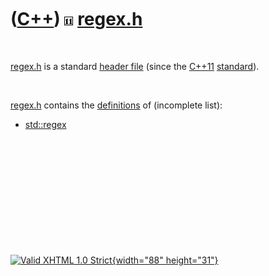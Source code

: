 



 

 

 

 

 

([C++](Cpp.htm)) ![C++11](PicCpp11.png) [regex.h](CppRegexH.htm)
================================================================

 

[regex.h](CppRegexH.htm) is a standard [header file](CppHeaderFile.htm)
(since the [C++11](Cpp11.htm) [standard](CppStandard.htm)).

 

[regex.h](CppRegexH.htm) contains the [definitions](CppDefinition.htm)
of (incomplete list):

-   [std::regex](CppRegex.htm)

 

 

 

 

 





 

[![Valid XHTML 1.0 Strict](valid-xhtml10.png){width="88"
height="31"}](http://validator.w3.org/check?uri=referer)
